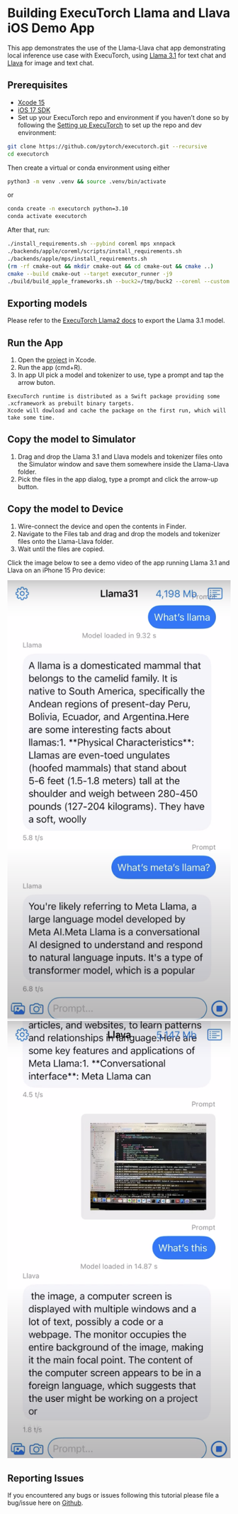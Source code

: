 # Building ExecuTorch Llama and Llava iOS Demo App

This app demonstrates the use of the Llama-Llava chat app demonstrating local inference use case with ExecuTorch, using [Llama 3.1](https://github.com/meta-llama/llama-models) for text chat and [Llava](https://github.com/haotian-liu/LLaVA) for image and text chat.

## Prerequisites
* [Xcode 15](https://developer.apple.com/xcode)
* [iOS 17 SDK](https://developer.apple.com/ios)
* Set up your ExecuTorch repo and environment if you haven’t done so by following the [Setting up ExecuTorch](https://pytorch.org/executorch/stable/getting-started-setup) to set up the repo and dev environment:

```bash
git clone https://github.com/pytorch/executorch.git --recursive
cd executorch
```

Then create a virtual or conda environment using either
```bash
python3 -m venv .venv && source .venv/bin/activate
```
or
```bash
conda create -n executorch python=3.10
conda activate executorch
```

After that, run:
```bash
./install_requirements.sh --pybind coreml mps xnnpack
./backends/apple/coreml/scripts/install_requirements.sh
./backends/apple/mps/install_requirements.sh
(rm -rf cmake-out && mkdir cmake-out && cd cmake-out && cmake ..)
cmake --build cmake-out --target executor_runner -j9
./build/build_apple_frameworks.sh --buck2=/tmp/buck2 --coreml --custom --mps --optimized --portable --quantized --xnnpack
```

## Exporting models
Please refer to the [ExecuTorch Llama2 docs](https://github.com/pytorch/executorch/blob/main/examples/models/llama2/README.md) to export the Llama 3.1 model.

## Run the App

1. Open the [project](https://github.com/pytorch/executorch/blob/main/examples/demo-apps/apple_ios/LLaMA/LLaMA.xcodeproj) in Xcode.
2. Run the app (cmd+R).
3. In app UI pick a model and tokenizer to use, type a prompt and tap the arrow buton.

```{note}
ExecuTorch runtime is distributed as a Swift package providing some .xcframework as prebuilt binary targets.
Xcode will dowload and cache the package on the first run, which will take some time.
```

## Copy the model to Simulator

1. Drag and drop the Llama 3.1 and Llava models and tokenizer files onto the Simulator window and save them somewhere inside the Llama-Llava folder.
2. Pick the files in the app dialog, type a prompt and click the arrow-up button.

## Copy the model to Device

1. Wire-connect the device and open the contents in Finder.
2. Navigate to the Files tab and drag and drop the models and tokenizer files onto the Llama-Llava folder.
3. Wait until the files are copied.

Click the image below to see a demo video of the app running Llama 3.1 and Llava on an iPhone 15 Pro device:

<a href="https://drive.google.com/file/d/1yQ7UoB79vMEBuBaoYvO53dosYTjpOZhd/view?usp=sharing">
  <img src="llama31.png" width="600" alt="iOS app running Llama 3.1">
</a>

<a href="https://drive.google.com/file/d/1yQ7UoB79vMEBuBaoYvO53dosYTjpOZhd/view?usp=sharing">
  <img src="llava.png" width="600" alt="iOS app running Llava">
</a>

## Reporting Issues
If you encountered any bugs or issues following this tutorial please file a bug/issue here on [Github](https://github.com/pytorch/executorch/issues/new).
